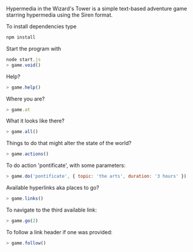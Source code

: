 Hypermedia in the Wizard's Tower is a simple text-based adventure game starring hypermedia using the Siren format.

To install dependencies type 

```javascript
npm install
```

Start the program with

```javascript
node start.js
> game.void()
```

Help?

```javascript
> game.help()
```

Where you are?

```javascript
> game.at
```

What it looks like there?

```javascript
> game.all()
```

Things to do that might alter the state of the world?

```javascript
> game.actions()
```

To do action 'pontificate', with some parameters:

```javascript
> game.do('pontificate', { topic: 'the arts', duration: '3 hours' })
```

Available hyperlinks aka places to go?

```javascript
> game.links()
```

To navigate to the third available link:

```javascript
> game.go(2)
```

To follow a link header if one was provided:

```javascript
> game.follow()
```
